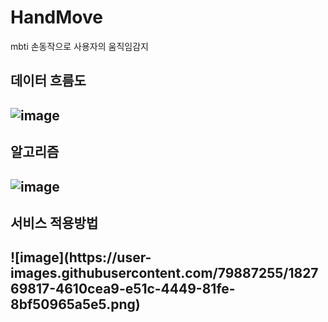 # HandMove
mbti 손동작으로 사용자의 움직임감지

<h2>데이터 흐름도<h2>
  
![image](https://user-images.githubusercontent.com/79887255/182769646-ff2fc69c-53ff-4b4b-9f5b-da08d55ec669.png)

<h2>알고리즘<h2>
  
![image](https://user-images.githubusercontent.com/79887255/182769749-262452b0-5966-44c5-b36b-c02b4d00af08.png)

<h2>서비스 적용방법<h2>
![image](https://user-images.githubusercontent.com/79887255/182769817-4610cea9-e51c-4449-81fe-8bf50965a5e5.png)
